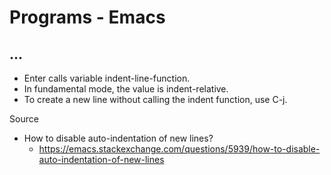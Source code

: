 # Programs - Emacs

## ...

* Enter calls variable indent-line-function.
* In fundamental mode, the value is indent-relative.
* To create a new line without calling the indent function, use C-j.

Source

* How to disable auto-indentation of new lines?
  * https://emacs.stackexchange.com/questions/5939/how-to-disable-auto-indentation-of-new-lines